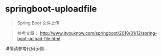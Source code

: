 # springboot-uploadfile

> Spring Boot 文件上传

> 参考文章： http://www.ityouknow.com/springboot/2018/01/12/spring-boot-upload-file.html 

详情请参考代码示例...